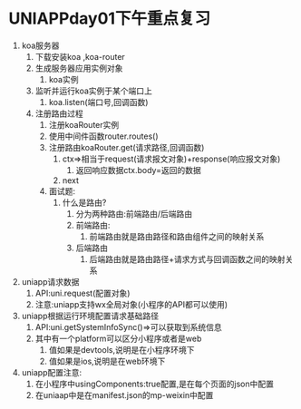 # UNIAPPday01下午重点复习

1. koa服务器
   1. 下载安装koa ,koa-router
   2. 生成服务器应用实例对象
      1. koa实例
   3. 监听并运行koa实例于某个端口上
      1. koa.listen(端口号,回调函数)
   4. 注册路由过程
      1. 注册koaRouter实例
      2. 使用中间件函数router.routes()
      3. 注册路由koaRouter.get(请求路径,回调函数)
         1. ctx=>相当于request(请求报文对象)+response(响应报文对象)
            1. 返回响应数据ctx.body=返回的数据
         2. next
      4. 面试题:
         1. 什么是路由?
            1. 分为两种路由:前端路由/后端路由
            2. 前端路由:
               1. 前端路由就是路由路径和路由组件之间的映射关系
            3. 后端路由
               1. 后端路由就是路由路径+请求方式与回调函数之间的映射关系
2. uniapp请求数据
   1. API:uni.request(配置对象)
   2. 注意:uniapp支持wx全局对象(小程序的API都可以使用)
3. uniapp根据运行环境配置请求基础路径
   1. API:uni.getSystemInfoSync()=>可以获取到系统信息
   2. 其中有一个platform可以区分小程序或者是web
      1. 值如果是devtools,说明是在小程序环境下
      2. 值如果是ios,说明是在web环境下
4. uniapp配置注意:
   1. 在小程序中usingComponents:true配置,是在每个页面的json中配置
   2. 在uniaap中是在manifest.json的mp-weixin中配置

